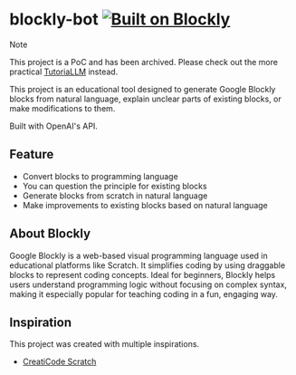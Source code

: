 # blockly-bot [![Built on Blockly](https://tinyurl.com/built-on-blockly)](https://github.com/google/blockly)

> [!NOTE]
> This project is a PoC and has been archived. Please check out the more practical [TutoriaLLM](https://github.com/TutoriaLLM/TutoriaLLM) instead.

This project is an educational tool designed to generate Google Blockly blocks from natural language, explain unclear parts of existing blocks, or make modifications to them.

Built with OpenAI's API.

## Feature

- Convert blocks to programming language
- You can question the principle for existing blocks
- Generate blocks from scratch in natural language
- Make improvements to existing blocks based on natural language

## About Blockly

Google Blockly is a web-based visual programming language used in educational platforms like Scratch. It simplifies coding by using draggable blocks to represent coding concepts. Ideal for beginners, Blockly helps users understand programming logic without focusing on complex syntax, making it especially popular for teaching coding in a fun, engaging way.

## Inspiration

This project was created with multiple inspirations.

- [CreatiCode Scratch](https://community.openai.com/t/creaticode-scratch-plugin-enable-chatgpt-for-block-based-coding/193493/1)
